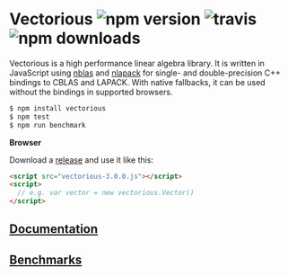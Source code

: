 # Vectorious ![npm version](https://img.shields.io/npm/v/vectorious.svg) ![travis](https://img.shields.io/travis/mateogianolio/vectorious.svg) ![npm downloads](https://img.shields.io/npm/dm/vectorious.svg)

Vectorious is a high performance linear algebra library. It is written in
JavaScript using [nblas](https://github.com/mateogianolio/nblas) and [nlapack](https://github.com/mateogianolio/nlapack) for single- and double-precision C++ bindings to CBLAS and LAPACK. With native fallbacks,
it can be used without the bindings in supported browsers.

```bash
$ npm install vectorious
$ npm test
$ npm run benchmark
```

**Browser**

Download a [release](https://github.com/mateogianolio/vectorious/releases) and use it like this:

```html
<script src="vectorious-3.0.0.js"></script>
<script>
  // e.g. var vector = new vectorious.Vector()
</script>
```

## [Documentation](https://github.com/mateogianolio/vectorious/wiki)

## [Benchmarks](https://github.com/mateogianolio/vectorious/wiki/Benchmarks)
